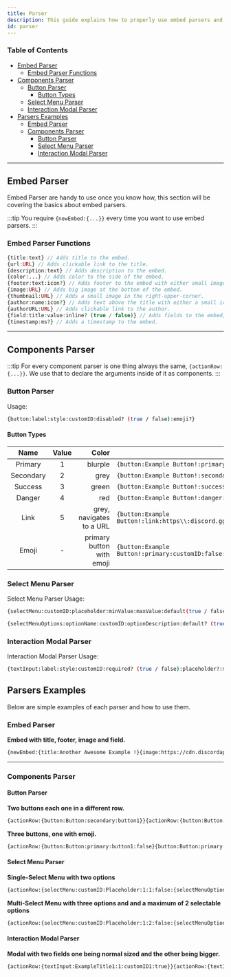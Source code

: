 ```yaml
---
title: Parser
description: This guide explains how to properly use embed parsers and component parsers. Including basics and examples.
id: parser
---
```


<!-- omit from toc -->

### Table of Contents

- [Embed Parser](#embed-parser)
  - [Embed Parser Functions](#embed-parser-functions)
- [Components Parser](#components-parser)
  - [Button Parser](#button-parser)
    - [Button Types](#button-types)
  - [Select Menu Parser](#select-menu-parser)
  - [Interaction Modal Parser](#interaction-modal-parser)
- [Parsers Examples](#parsers-examples)
  - [Embed Parser](#embed-parser-1)
  - [Components Parser](#components-parser-1)
    - [Button Parser](#button-parser-1)
    - [Select Menu Parser](#select-menu-parser-1)
    - [Interaction Modal Parser](#interaction-modal-parser-1)

---

## Embed Parser

Embed Parser are handy to use once you know how, this section will be covering the basics about embed parsers.

:::tip
You require `{newEmbed:{...}}` every time you want to use embed parsers.
:::

### Embed Parser Functions

```php
{title:text} // Adds title to the embed.
{url:URL} // Adds clickable link to the title.
{description:text} // Adds description to the embed.
{color:...} // Adds color to the side of the embed.
{footer:text:icon?} // Adds footer to the embed with either small image on the left of the footer or none.
{image:URL} // Adds big image at the bottom of the embed.
{thumbnail:URL} // Adds a small image in the right-upper-corner.
{author:name:icon?} // Adds text above the title with either a small icon on the left or none.
{authorURL:URL} // Adds clickable link to the author.
{field:title:value:inline? (true / false)} // Adds fields to the embed, which is either inline or not.
{timestamp:ms?} // Adds a timestamp to the embed.
```

---

## Components Parser

:::tip
For every component parser is one thing always the same, `{actionRow:{...}}`. We use that to declare the arguments inside of it as components.
:::

### Button Parser

Usage:

```bash
{button:label:style:customID:disabled? (true / false):emoji?}
```

#### Button Types

|   Name    | Value |                     Color |                                                                     |
| :-------: | :---: | ------------------------: | ------------------------------------------------------------------- |
|  Primary  |   1   |                   blurple | `{button:Example Button!:primary:customID:false}`                   |
| Secondary |   2   |                      grey | `{button:Example Button!:secondary:customID:false}`                 |
|  Success  |   3   |                     green | `{button:Example Button!:success:customID:false}`                   |
|  Danger   |   4   |                       red | `{button:Example Button!:danger:customID:false}`                    |
|   Link    |   5   |  grey, navigates to a URL | `{button:Example Button!:link:https\\:discord.gg:false}`            |
|   Emoji   |   -   | primary button with emoji | `{button:Example Button!:primary:customID:false:emojiName,emojiID}` |

### Select Menu Parser

Select Menu Parser Usage:

```bash
{selectMenu:customID:placeholder:minValue:maxValue:default(true / false):...options}

{selectMenuOptions:optionName:customID:optionDescription:default? (true / false):emoji?}
```

### Interaction Modal Parser

Interaction Modal Parser Usage:

```bash
{textInput:label:style:customID:required? (true / false):placeholder?:minLength?:maxLength?:defaultValue?}
```

## Parsers Examples

Below are simple examples of each parser and how to use them.

### Embed Parser

**Embed with title, footer, image and field.**

```bash
{newEmbed:{title:Another Awesome Example !}{image:https://cdn.discordapp.com/icons/773352845738115102/f6b0d1a62a83397976ea441c5377e6ad.png?size=128}{field:This is a field title!:And a field description which is not inline!:false}{footer:Example #2}}
```

---

### Components Parser

#### Button Parser

**Two buttons each one in a different row.**

```bash
{actionRow:{button:Button:secondary:button1}}{actionRow:{button:Button:primary:button2}}
```

**Three buttons, one with emoji.**

```bash
{actionRow:{button:Button:primary:button1:false}{button:Button:primary:button2:false}{button:Button:danger:button3:false:👋}}
```

#### Select Menu Parser

**Single-Select Menu with two options**

```bash
{actionRow:{selectMenu:customID:Placeholder:1:1:false:{selectMenuOptions:Option1:1:OptionDescription1:false:👋}{selectMenuOptions:Option2:2:OptionDescription2:false}}}
```

**Multi-Select Menu with three options and and a maximum of 2 selectable options**

```bash
{actionRow:{selectMenu:customID:Placeholder:1:2:false:{selectMenuOptions:Option1:1:OptionDescription1:false:👋}{selectMenuOptions:Option2:2:OptionDescription2:false}{selectMenuOptions:Option3:3:OptionDescription3:false}}}
```

#### Interaction Modal Parser

**Modal with two fields one being normal sized and the other being bigger.**

```bash
{actionRow:{textInput:ExampleTitle1:1:customID1:true}}{actionRow:{textInput:ExampleTitle2:2:customID2:false}}
```
